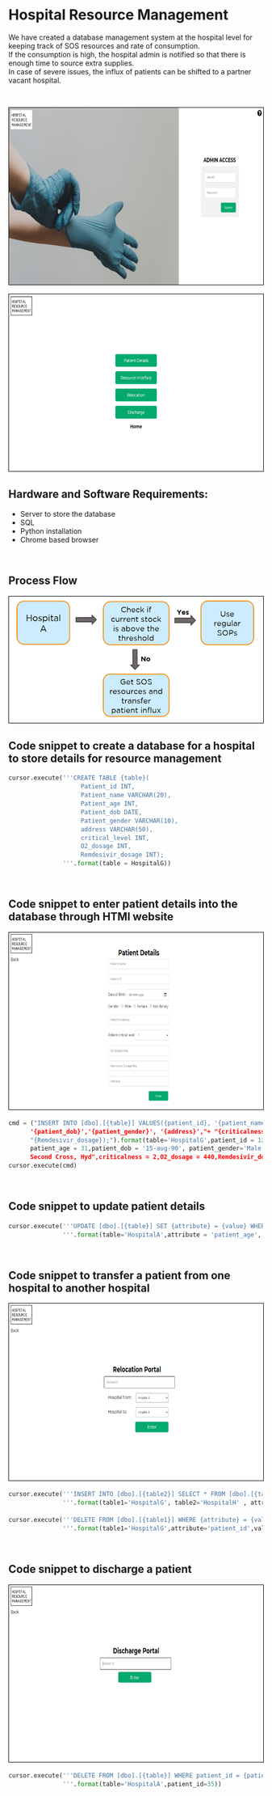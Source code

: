 # Hospital Resource Management

We have created a database management system at the hospital level for keeping track of SOS resources and rate of consumption. <br>
If the consumption is high, the hospital admin is notified so that there is enough time to source extra supplies. <br>
In case of severe issues, the influx of patients can be shifted to a partner vacant hospital. <br>

<br>

<p align="center"> <img src="Images/first.png" height="350" style="border: 1px solid black" />
<p align="center"> <img src="Images/second.png" height="350" style="border: 1px solid black" />
  

<br>

  
## Hardware and Software Requirements:
- Server to store the database
- SQL
- Python installation
- Chrome based browser
  

<br>


## Process Flow
  
<p align="center"> <img src="Images/sixth.PNG" height="250" style="border: 1px solid black" />



## Code snippet to create a database for a hospital to store details for resource management

```python
cursor.execute('''CREATE TABLE {table}(
                    Patient_id INT,
                    Patient_name VARCHAR(20),
                    Patient_age INT,
                    Patient_dob DATE,
                    Patient_gender VARCHAR(10),
                    address VARCHAR(50),
                    critical_level INT,
                    O2_dosage INT,
                    Remdesivir_dosage INT);
               '''.format(table = HospitalG))
```
<br>

## Code snippet to enter patient details into the database through HTMl website
<p align="center"> <img src="Images/third.png" height="350" style="border: 1px solid black" />
  
  
```python
cmd = ("INSERT INTO [dbo].[{table}] VALUES({patient_id}, '{patient_name}', {patient_age}, 
      '{patient_dob}','{patient_gender}', '{address}',"+ "{criticalness},{O2_dosage},"+
      "{Remdesivir_dosage});").format(table='HospitalG',patient_id = 123,patient_name = 'Ramesh',
      patient_age = 31,patient_dob = '15-aug-90', patient_gender='Male',address = "#123, 
      Second Cross, Hyd",criticalness = 2,O2_dosage = 440,Remdesivir_dosage = 2)
cursor.execute(cmd)
```
<br>

## Code snippet to update patient details
  
  
```python
cursor.execute('''UPDATE [dbo].[{table}] SET {attribute} = {value} WHERE patient_id = {patient_id};
               '''.format(table='HospitalA',attribute = 'patient_age', value=25, patient_id = 16753 ))
```
<br>

## Code snippet to transfer a patient from one hospital to another hospital
<p align="center"> <img src="Images/fourth.png" height="350" style="border: 1px solid black" />
  
  
```python
cursor.execute('''INSERT INTO [dbo].[{table2}] SELECT * FROM [dbo].[{table1}] WHERE {attribute} = {value}
               '''.format(table1='HospitalG', table2='HospitalH' , attribute='patient_id' , value = 123 ))

cursor.execute('''DELETE FROM [dbo].[{table1}] WHERE {attribute} = {value};
               '''.format(table1='HospitalG',attribute='patient_id',value=123))    
```
<br>

## Code snippet to discharge a patient
<p align="center"> <img src="Images/fifth.png" height="350" style="border: 1px solid black" />
  
  
```python
cursor.execute('''DELETE FROM [dbo].[{table}] WHERE patient_id = {patient_id};
               '''.format(table='HospitalA',patient_id=35))   
```
<br>

